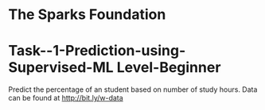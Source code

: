 # The Sparks Foundation
# Task--1-Prediction-using-Supervised-ML Level-Beginner
Predict the percentage of an student based on number of study hours.
Data can be found at http://bit.ly/w-data
